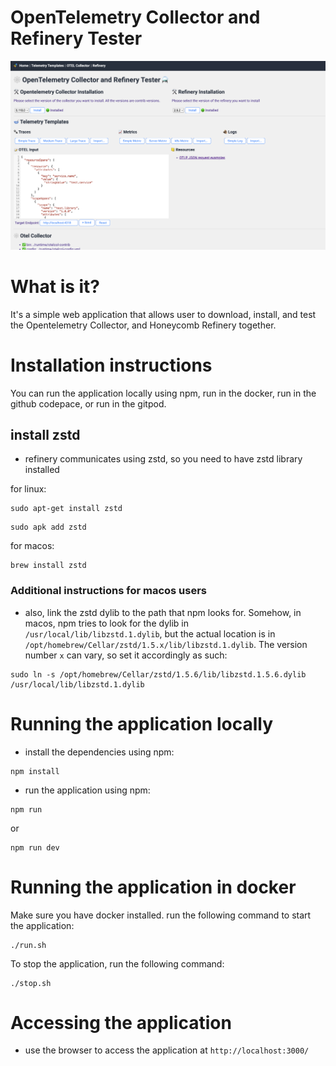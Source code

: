 # OpenTelemetry Collector and Refinery Tester
![screenshot](./frontend/images/otel-tester-screen.png)
# What is it?
It's a simple web application that allows user to download, install, and test the Opentelemetry Collector, and Honeycomb Refinery together.

# Installation instructions
You can run the application locally using npm, run in the docker, run in the github codepace, or run in the gitpod.

## install zstd
- refinery communicates using zstd, so you need to have zstd library installed

for linux:
```
sudo apt-get install zstd
```
```
sudo apk add zstd
```

for macos:
```
brew install zstd
```

### Additional instructions for macos users
- also, link the zstd dylib to the path that npm looks for. Somehow, in macos, npm tries to look for the dylib in `/usr/local/lib/libzstd.1.dylib`, but the actual location is in `/opt/homebrew/Cellar/zstd/1.5.x/lib/libzstd.1.dylib`. The version number `x` can vary, so set it accordingly as such:

```
sudo ln -s /opt/homebrew/Cellar/zstd/1.5.6/lib/libzstd.1.5.6.dylib /usr/local/lib/libzstd.1.dylib
```

# Running the application locally
- install the dependencies using npm:
```
npm install
```
- run the application using npm:
```
npm run
```
or
```
npm run dev
```

# Running the application in docker
Make sure you have docker installed.
run the following command to start the application:

```
./run.sh
```

To stop the application, run the following command:
```
./stop.sh
```

# Accessing the application
- use the browser to access the application at `http://localhost:3000/`
